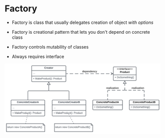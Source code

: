 # Factory

* Factory is class that usually delegates creation of object *with options*

* Factory is creational pattern that lets you don't depend on concrete class

* Factory controls mutability of classes

* Always requires interface

![factory](factory-method-1.webp)
